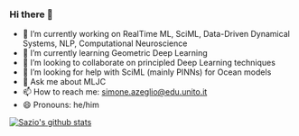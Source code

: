 ### Hi there 👋

- 🔭 I’m currently working on RealTime ML, SciML, Data-Driven Dynamical Systems, NLP, Computational Neuroscience
- 🌱 I’m currently learning Geometric Deep Learning
- 👯 I’m looking to collaborate on principled Deep Learning techniques
- 🤔 I’m looking for help with SciML (mainly PINNs) for Ocean models 
- 💬 Ask me about MLJC
- 📫 How to reach me: simone.azeglio@edu.unito.it
- 😄 Pronouns: he/him

[![Sazio's github stats](https://github-readme-stats.vercel.app/api?username=sazio&count_private=true&show_icons=true&theme=graywhite&&hide=issues)](https://github.com/sazio) 

